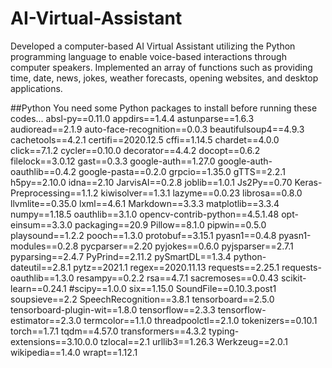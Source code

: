 # AI-Virtual-Assistant

Developed a computer-based AI Virtual Assistant utilizing the Python programming language to enable voice-based interactions through computer speakers. Implemented an array of functions such as providing time, date, news, jokes, weather forecasts, opening websites, and desktop applications.




##Python 
You need some Python packages to install before running these codes...
absl-py==0.11.0
appdirs==1.4.4
astunparse==1.6.3
audioread==2.1.9
auto-face-recognition==0.0.3
beautifulsoup4==4.9.3
cachetools==4.2.1
certifi==2020.12.5
cffi==1.14.5
chardet==4.0.0
click==7.1.2
cycler==0.10.0
decorator==4.4.2
docopt==0.6.2
filelock==3.0.12
gast==0.3.3
google-auth==1.27.0
google-auth-oauthlib==0.4.2
google-pasta==0.2.0
grpcio==1.35.0
gTTS==2.2.1
h5py==2.10.0
idna==2.10
JarvisAI==0.2.8
joblib==1.0.1
Js2Py==0.70
Keras-Preprocessing==1.1.2
kiwisolver==1.3.1
lazyme==0.0.23
librosa==0.8.0
llvmlite==0.35.0
lxml==4.6.1
Markdown==3.3.3
matplotlib==3.3.4
numpy==1.18.5
oauthlib==3.1.0
opencv-contrib-python==4.5.1.48
opt-einsum==3.3.0
packaging==20.9
Pillow==8.1.0
pipwin==0.5.0
playsound==1.2.2
pooch==1.3.0
protobuf==3.15.1
pyasn1==0.4.8
pyasn1-modules==0.2.8
pycparser==2.20
pyjokes==0.6.0
pyjsparser==2.7.1
pyparsing==2.4.7
PyPrind==2.11.2
pySmartDL==1.3.4
python-dateutil==2.8.1
pytz==2021.1
regex==2020.11.13
requests==2.25.1
requests-oauthlib==1.3.0
resampy==0.2.2
rsa==4.7.1
sacremoses==0.0.43
scikit-learn==0.24.1
#scipy==1.0.0
six==1.15.0
SoundFile==0.10.3.post1
soupsieve==2.2
SpeechRecognition==3.8.1
tensorboard==2.5.0
tensorboard-plugin-wit==1.8.0
tensorflow==2.3.3
tensorflow-estimator==2.3.0
termcolor==1.1.0
threadpoolctl==2.1.0
tokenizers==0.10.1
torch==1.7.1
tqdm==4.57.0
transformers==4.3.2
typing-extensions==3.10.0.0
tzlocal==2.1
urllib3==1.26.3
Werkzeug==2.0.1
wikipedia==1.4.0
wrapt==1.12.1
